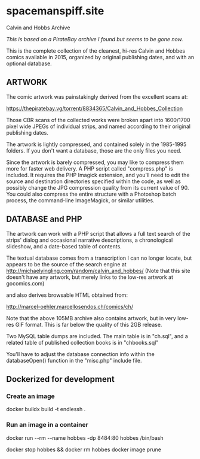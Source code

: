 # spacemanspiff.site
Calvin and Hobbs Archive

_This is based on a PirateBay archive I found but seems to be gone now._

This is the complete collection of the cleanest, hi-res Calvin and Hobbes comics available in 2015, organized by original publishing dates, and with an optional database.

## ARTWORK

The comic artwork was painstakingly derived from the excellent scans at:

https://thepiratebay.vg/torrent/8834365/Calvin_and_Hobbes_Collection

Those CBR scans of the collected works were broken apart into 1600/1700 pixel wide JPEGs of individual strips, and named according to their original publishing dates.

The artwork is lightly compressed, and contained solely in the 1985-1995 folders. If you don't want a database, those are the only files you need.

Since the artwork is barely compressed, you may like to compress them more for faster web delivery. A PHP script called "compress.php" is included. It requires the PHP Imagick extension, and you'll need to edit the source and destination directories specified within the code, as well as possibly change the JPG compression quality from its current value of 90. You could also compress the entire structure with a Photoshop batch process, the command-line ImageMagick, or similar utilities.

## DATABASE and PHP

The artwork can work with a PHP script that allows a full text search of the strips' dialog and occasional narrative descriptions, a chronological slideshow, and a date-based table of contents.

The textual database comes from a transcription I can no longer locate, but appears to be the source of the search engine at http://michaelyingling.com/random/calvin_and_hobbes/ (Note that this site doesn't have any artwork, but merely links to the low-res artwork at gocomics.com)

and also derives browsable HTML obtained from:

http://marcel-oehler.marcellosendos.ch/comics/ch/

Note that the above 105MB archive also contains artwork, but in very low-res GIF format. This is far below the quality of this 2GB release.

Two MySQL table dumps are included. The main table is in "ch.sql", and a related table of published collection books is in "chbooks.sql"

You'll have to adjust the database connection info within the databaseOpen() function in the "misc.php" include file.

## Dockerized for development

### Create an image

docker buildx build -t endlessh .

### Run an image in a container

docker run --rm --name hobbes -dp 8484:80 hobbes /bin/bash

 docker stop hobbes && docker rm hobbes
docker image prune
